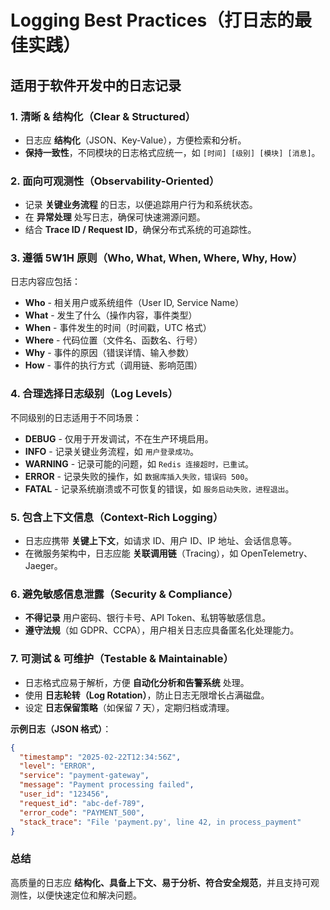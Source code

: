 # **Logging Best Practices（打日志的最佳实践）**

## **适用于软件开发中的日志记录**

### 1. **清晰 & 结构化（Clear & Structured）**
- 日志应 **结构化**（JSON、Key-Value），方便检索和分析。
- **保持一致性**，不同模块的日志格式应统一，如 `[时间] [级别] [模块] [消息]`。

### 2. **面向可观测性（Observability-Oriented）**
- 记录 **关键业务流程** 的日志，以便追踪用户行为和系统状态。
- 在 **异常处理** 处写日志，确保可快速溯源问题。
- 结合 **Trace ID / Request ID**，确保分布式系统的可追踪性。

### 3. **遵循 5W1H 原则（Who, What, When, Where, Why, How）**
日志内容应包括：
- **Who** - 相关用户或系统组件（User ID, Service Name）
- **What** - 发生了什么（操作内容，事件类型）
- **When** - 事件发生的时间（时间戳，UTC 格式）
- **Where** - 代码位置（文件名、函数名、行号）
- **Why** - 事件的原因（错误详情、输入参数）
- **How** - 事件的执行方式（调用链、影响范围）

### 4. **合理选择日志级别（Log Levels）**
不同级别的日志适用于不同场景：
- **DEBUG** - 仅用于开发调试，不在生产环境启用。
- **INFO** - 记录关键业务流程，如 `用户登录成功`。
- **WARNING** - 记录可能的问题，如 `Redis 连接超时，已重试`。
- **ERROR** - 记录失败的操作，如 `数据库插入失败，错误码 500`。
- **FATAL** - 记录系统崩溃或不可恢复的错误，如 `服务启动失败，进程退出`。

### 5. **包含上下文信息（Context-Rich Logging）**
- 日志应携带 **关键上下文**，如请求 ID、用户 ID、IP 地址、会话信息等。
- 在微服务架构中，日志应能 **关联调用链**（Tracing），如 OpenTelemetry、Jaeger。

### 6. **避免敏感信息泄露（Security & Compliance）**
- **不得记录** 用户密码、银行卡号、API Token、私钥等敏感信息。
- **遵守法规**（如 GDPR、CCPA），用户相关日志应具备匿名化处理能力。

### 7. **可测试 & 可维护（Testable & Maintainable）**
- 日志格式应易于解析，方便 **自动化分析和告警系统** 处理。
- 使用 **日志轮转（Log Rotation）**，防止日志无限增长占满磁盘。
- 设定 **日志保留策略**（如保留 7 天），定期归档或清理。

**示例日志（JSON 格式）**：
```json
{
  "timestamp": "2025-02-22T12:34:56Z",
  "level": "ERROR",
  "service": "payment-gateway",
  "message": "Payment processing failed",
  "user_id": "123456",
  "request_id": "abc-def-789",
  "error_code": "PAYMENT_500",
  "stack_trace": "File 'payment.py', line 42, in process_payment"
}
```

### **总结**
高质量的日志应 **结构化、具备上下文、易于分析、符合安全规范**，并且支持可观测性，以便快速定位和解决问题。